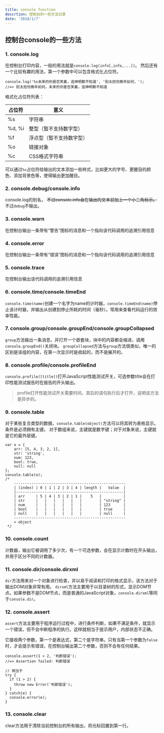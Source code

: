 ```yaml
---
title: console function
descrtion: 控制台的一些方法记录
date: '2018/1/7'
---
```


## 控制台console的一些方法

### 1. console.log

在控制台打印内容，一般的用法就是`console.log(info[,info,...])`。
然后还有一个比较有趣的用法，第一个参数中可以包含格式化占位符。

```
console.log('%s未来的你是否笑着，连神明都不知道', '别太担忧晚年如何，');
//=> 别太担忧晚年如何，未来的你是否笑着，连神明都不知道
```

<script>
  console.log('%s未来的你是否笑着，连神明都不知道', '别太担忧晚年如何，');
</script>

格式化占位符列表：

| 占位符 |          意义          |
|--------|------------------------|
|   %s   |          字符串        |
| %d, %i | 整型（暂不支持数字型） |
|   %f   |浮点型（暂不支持数字型）|
|   %o   |         链接对象       |
|   %c   |     CSS格式字符串      |

可以通过`%c`占位符给输出的文本添加一些样式，比如更大的字号、更醒目的颜色、添加背景色等，使得输出更加醒目。

<script>
  console.log('%c%s', 'color: white; font-size: 20px;', '假装隐身')
</script>

### 2. console.debug/console.info

console.log的别名，
~~不过console.info会在输出的文本前加上一个小三角标示。~~
不过`debug`不输出。
<script>
  {
    var text = 'Without a date'
    console.debug('debug 不输出');
    console.info('info: ',text);
  }
</script>

### 3. console.warn

在控制台输出一条带有“警告”图标的消息和一个指向该代码调用的追溯引用信息

<script>
  {
    var loser = '人生的败犬';
    console.warn('I am really a ', loser);
  }
</script>

### 4. console.error

在控制台输出一条带有“错误”图标的消息和一个指向该代码调用的追溯引用信息

<script>
  {
    var error = '注孤生';
    console.error('%c%s%c%s', 'color: purple;', 'My Error: ', 'color: black; font: 700 22px "方正舒体", "华文行楷", simsun;', error);
  }
</script>

### 5. console.trace

在控制台输出该代码调用的追溯引用信息

<script>
  (function trace() {
    console.trace('追溯调用位置')
  })();
</script>

### 6. console.time/console.timeEnd

`console.time(name)`创建一个名字为name的计时器，`console.timeEnd(name)`停止该计时器，并输出从创建到停止所耗的时间（毫秒）。常用来查看代码运行的效率性能。

<script>
  {
    console.time('1~1000之和用时');
    var sum = 0;
    for (var i = 1; i < 1000; i++) {
      sum += i;
    }
    console.timeEnd('1~1000之和用时');
    console.log('sum: ', sum);
  }
</script>

### 7. console.group/console.groupEnd/console.groupCollapsed

`group`方法输出一条消息，并打开一个嵌套块，块中的内容都会缩进，调用`console.groupEnd()`关闭块。
`groupCollapsed`方法与`group`方法很类似，唯一的区别是该组的内容，在第一次显示时是收起的，而不是展开的。

<script>
  console.group('group 1');
  console.log('%c%s', 'font-size: 22px; color: orange;', 'in group 1');
  console.groupCollapsed('collapsed group 2');
  console.warn('in collapsed group 2');
  console.groupEnd();
  console.groupEnd();
</script>

### 8. console.profile/console.profileEnd

`console.profile([title])`打开JavaScript性能测试开关，可选参数title会在打印性能测试报告时在报告的开头输出。

<script>
  {
    function doTask() {
      doTaskA(1000);
      doTaskA(100000);
      doTaskB(10000);
      doTaskC(1000);
    }
    function doTaskA(count) {
      for(var i = 1; i < count; i++){}
    }
    function doTaskB(count) {
      for(var i = 1; i < count; i++){}
    }
    function doTaskC(count) {
      for(var i = 1; i < count; i++){}
    }
    console.profile('testTitle');
    doTask();
    console.profileEnd('testTitle');
  }
</script>

> profile打开性能测试开关需要时间，其后的语句执行后才打开，说明该方法是异步的。

### 9. console.table

对于某些复合类型的数据，`console.table(object)`方法可以将其转为表格显示。条件是必须拥有主键。
对于数组来说，主键就是数字键；对于对象来说，主键就是它的最外层键。

```
var o = {
    arr: [5, 4, 3, 2, 1],
    str: 'string',
    num: 123,
    bool: true,
    null: null
};
console.table(o);
/*
    ---------------------------------------------------
    | (index) | 0 | 1 | 2 | 3 | 4 | length |   Value  |
    |-------------------------------------------------|
    | arr     | 5 | 4 | 3 | 2 | 1 |    5   |          |
    | str     |   |   |   |   |   |        | "string" |
    | num     |   |   |   |   |   |        | 123      |
    | bool    |   |   |   |   |   |        | true     |
    | null    |   |   |   |   |   |        | null     |
    ---------------------------------------------------
    > object
 */
```

<script>
  {
    var o = {
      arr: [5, 4, 3, 2, 1],
      str: 'string',
      num: 123,
      bool: true,
      null: null
    };
    console.table(o);
  }
</script>

### 10. console.count

计数器，输出它被调用了多少次，有一个可选参数，会在显示计数时在开头输出，并用于区分不同的计数器。

<script>
  {
    function count(n) {
      if (n % 2) {
        console.count('odd');
      } else {
        console.count('even');
      }
    }
    console.log('%c%s', 'font-size: 20px; color: gold; background:  DarkSlateGrey;', '记录0~10之间的奇偶数的个数')
    for (var i = 0; i < 10; i++) {
      count(i);
    }
  }
</script>

### 11. console.dir/console.dirxml

`dir`方法用来对一个对象进行检查，并以易于阅读和打印的格式显示，该方法对于输出DOM对象非常有用。
`dirxml`方法主要用于以目录树的形式，显示DOM节点。如果参数不是DOM节点，而是普通的JavaScript对象，`console.dirxml`等同于`console.dir`。

<script>
  console.dir(document.getElementsByTagName('p')[0])
</script>

### 12. console.assert

`assert`方法主要用于程序运行过程中，进行条件判断，如果不满足条件，就显示一个错误，但不会中断程序的执行。这样就相当于提示用户，内部状态不正确。

它接收两个参数，第一个是表达式，第二个是字符串。只有当第一个参数为`false`时，才会提示有错误，在控制台输出第二个参数，否则不会有任何结果。

```
console.assert(1 > 2, '判断错误');
//=> Assertion failed: 判断错误

// 相当于
try {
  if (1 > 2) {
    throw new Error('判断错误');
  }
} catch(e) {
  console.error(e);
}
```

<script>
  console.assert(true, '正确');
  console.assert(false, '错误');
</script>

### 13. console.clear

clear方法用于清除当前控制台的所有输出，将光标回置到第一行。
